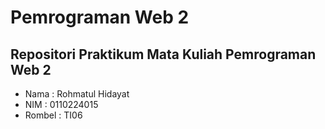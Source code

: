 # Pemrograman Web 2
## Repositori Praktikum Mata Kuliah Pemrograman Web 2
- Nama : Rohmatul Hidayat
- NIM : 0110224015
- Rombel : TI06